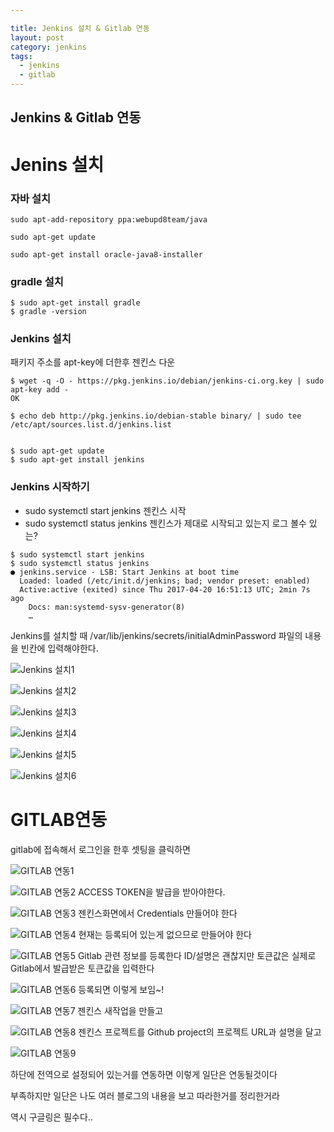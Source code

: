 ```yaml
---

title: Jenkins 설치 & Gitlab 연동
layout: post 
category: jenkins 
tags: 
  - jenkins
  - gitlab
---
```


Jenkins & Gitlab 연동
---------------------------------------------


# Jenins 설치

### 자바 설치
```
sudo apt-add-repository ppa:webupd8team/java

sudo apt-get update

sudo apt-get install oracle-java8-installer
```

### gradle 설치
```
$ sudo apt-get install gradle
$ gradle -version
```


### Jenkins 설치

패키지 주소를 apt-key에 더한후 젠킨스 다운

```
$ wget -q -O - https://pkg.jenkins.io/debian/jenkins-ci.org.key | sudo apt-key add -
OK

$ echo deb http://pkg.jenkins.io/debian-stable binary/ | sudo tee /etc/apt/sources.list.d/jenkins.list


$ sudo apt-get update
$ sudo apt-get install jenkins

```

### Jenkins 시작하기

* sudo systemctl start jenkins 젠킨스 시작
* sudo systemctl status jenkins 젠킨스가 제대로 시작되고 있는지 로그 볼수 있는?

``` 
$ sudo systemctl start jenkins
$ sudo systemctl status jenkins
● jenkins.service - LSB: Start Jenkins at boot time
  Loaded: loaded (/etc/init.d/jenkins; bad; vendor preset: enabled)
  Active:active (exited) since Thu 2017-04-20 16:51:13 UTC; 2min 7s ago
    Docs: man:systemd-sysv-generator(8)
    …

```    

Jenkins를 설치할 때 /var/lib/jenkins/secrets/initialAdminPassword 파일의 내용을 빈칸에 입력해야한다.


![Jenkins 설치1](/assets/imgs/2018/03/25/jenkins-gitlab/01.png)

![Jenkins 설치2](/assets/imgs/2018/03/25/jenkins-gitlab/06.png)

![Jenkins 설치3](/assets/imgs/2018/03/25/jenkins-gitlab/02.png)

![Jenkins 설치4](/assets/imgs/2018/03/25/jenkins-gitlab/03.png)

![Jenkins 설치5](/assets/imgs/2018/03/25/jenkins-gitlab/04.png)

![Jenkins 설치6](/assets/imgs/2018/03/25/jenkins-gitlab/05.png)

# GITLAB연동

gitlab에 접속해서 로그인을 한후 셋팅을 클릭하면

![GITLAB 연동1](/assets/imgs/2018/03/25/jenkins-gitlab/15.png)



![GITLAB 연동2](/assets/imgs/2018/03/25/jenkins-gitlab/07.png)
ACCESS TOKEN을 발급을 받아야한다.


![GITLAB 연동3](/assets/imgs/2018/03/25/jenkins-gitlab/08.png)
젠킨스화면에서 Credentials 만들어야 한다


![GITLAB 연동4](/assets/imgs/2018/03/25/jenkins-gitlab/09.png)
현재는 등록되어 있는게 없으므로 만들어야 한다

![GITLAB 연동5](/assets/imgs/2018/03/25/jenkins-gitlab/10.png)
Gitlab 관련 정보를 등록한다 ID/설명은 괜찮지만 토큰값은 실제로 
Gitlab에서 발급받은 토큰값을 입력한다

![GITLAB 연동6](/assets/imgs/2018/03/25/jenkins-gitlab/11.png)
등록되면 이렇게 보임~!

![GITLAB 연동7](/assets/imgs/2018/03/25/jenkins-gitlab/12.png)
젠킨스 새작업을 만들고

![GITLAB 연동8](/assets/imgs/2018/03/25/jenkins-gitlab/13.png)
젠킨스 프로젝트를 Github project의 프로젝트 URL과 설명을 달고

![GITLAB 연동9](/assets/imgs/2018/03/25/jenkins-gitlab/14.png)

하단에 전역으로 설정되어 있는거를 연동하면 이렇게 일단은 연동될것이다

부족하지만 일단은 나도 여러 블로그의 내용을 보고 따라한거를 정리한거라

역시 구글링은 필수다..
